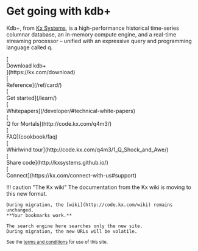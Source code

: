 # Get going with kdb+

Kdb+, from [Kx Systems](http://kx.com), is a high-performance historical time-series columnar database, an in-memory compute engine, and a real-time streaming processor – unified with an expressive query and programming language called q.

<div id="kx-flex-grid" markdown="1">
<div>
    [<i class="fa fa-download fa-border fa-5x"></i><br/>
    Download kdb+<br/>
    <i class="fa fa-apple"></i>
    <i class="fa fa-linux"></i>
    <i class="fa fa-windows"></i>](https://kx.com/download)
</div>
<div>
    [<i class="fa fa-life-ring fa-border fa-5x"></i><br/>
    Reference](/ref/card/)
</div>
<div>
    [<i class="fa fa-graduation-cap fa-border fa-5x"></i><br/>
    Get started](/learn/)
</div>
<div>
    [<i class="fa fa-map-o fa-border fa-5x"></i><br/>
    Whitepapers](/developer/#technical-white-papers)
</div>
<div>
    [<i class="fa fa-quora fa-border fa-5x"></i><br/>
    Q for Mortals](http://code.kx.com/q4m3/)
</div>
<div>
    [<i class="fa fa-question-circle fa-border fa-5x"></i><br/>
    FAQ](cookbook/faq)
</div>
<div>
    [<i class="fa fa-hourglass-start fa-border fa-5x"></i><br/>
    Whirlwind tour](http://code.kx.com/q4m3/1_Q_Shock_and_Awe/)
</div>
<div>
    [<i class="fa fa-github fa-border fa-5x"></i><br/>
    Share code](http://kxsystems.github.io/)
</div>
<div>
    [<i class="fa fa-share-alt fa-border fa-5x"></i><br/>
    Connect](https://kx.com/connect-with-us#support)
</div>
</div>


!!! caution "The Kx wiki"
    The documentation from the Kx wiki is moving to this new format. 

    During migration, the [wiki](http://code.kx.com/wiki) remains unchanged. 
    **Your bookmarks work.** 
    
    The search engine here searches only the new site.
    During migration, the new URLs will be volatile.

<small markdown="1">See the [terms and conditions](about/TermsAndConditions) for use of this site.</small>

